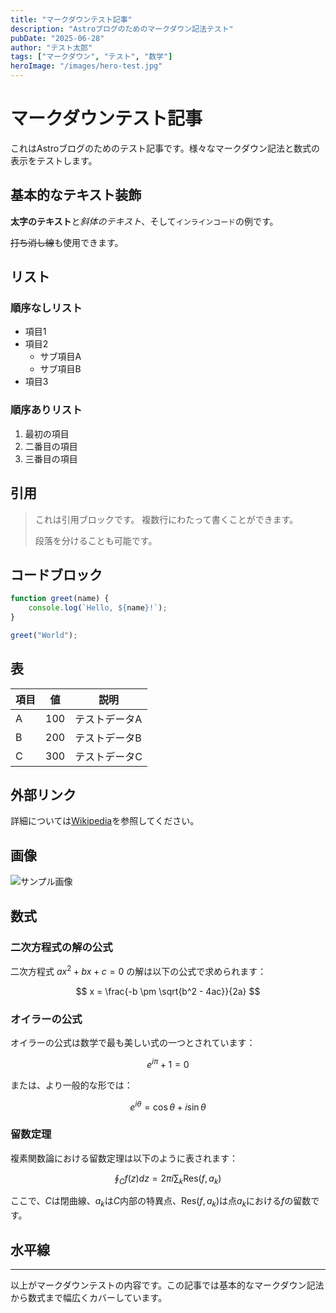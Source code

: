 ```yaml
---
title: "マークダウンテスト記事"
description: "Astroブログのためのマークダウン記法テスト"
pubDate: "2025-06-28"
author: "テスト太郎"
tags: ["マークダウン", "テスト", "数学"]
heroImage: "/images/hero-test.jpg"
---
```


# マークダウンテスト記事

これはAstroブログのためのテスト記事です。様々なマークダウン記法と数式の表示をテストします。

## 基本的なテキスト装飾

**太字のテキスト**と*斜体のテキスト*、そして`インラインコード`の例です。

~~打ち消し線~~も使用できます。

## リスト

### 順序なしリスト
- 項目1
- 項目2
  - サブ項目A
  - サブ項目B
- 項目3

### 順序ありリスト
1. 最初の項目
2. 二番目の項目
3. 三番目の項目

## 引用

> これは引用ブロックです。
> 複数行にわたって書くことができます。
> 
> 段落を分けることも可能です。

## コードブロック

```javascript
function greet(name) {
    console.log(`Hello, ${name}!`);
}

greet("World");
```

## 表

| 項目 | 値 | 説明 |
|------|-----|------|
| A | 100 | テストデータA |
| B | 200 | テストデータB |
| C | 300 | テストデータC |

## 外部リンク

詳細については[Wikipedia](https://ja.wikipedia.org/)を参照してください。

## 画像

<img src="https://via.placeholder.com/600x300/0066cc/ffffff?text=Sample+Image" alt="サンプル画像" />

## 数式

### 二次方程式の解の公式

二次方程式 $ax^2 + bx + c = 0$ の解は以下の公式で求められます：

$$
x = \frac{-b \pm \sqrt{b^2 - 4ac}}{2a}
$$

### オイラーの公式

オイラーの公式は数学で最も美しい式の一つとされています：

$$
e^{i\pi} + 1 = 0
$$

または、より一般的な形では：

$$
e^{i\theta} = \cos\theta + i\sin\theta
$$

### 留数定理

複素関数論における留数定理は以下のように表されます：

$$
\oint_C f(z) dz = 2\pi i \sum_{k} \text{Res}(f, a_k)
$$

ここで、$C$は閉曲線、$a_k$は$C$内部の特異点、$\text{Res}(f, a_k)$は点$a_k$における$f$の留数です。

## 水平線

---

以上がマークダウンテストの内容です。この記事では基本的なマークダウン記法から数式まで幅広くカバーしています。